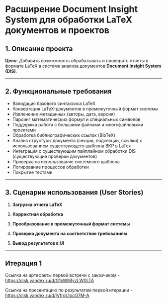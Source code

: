 # Расширение Document Insight System для обработки LaTeX документов и проектов

## 1. Описание проекта
**Цель:** Добавить возможность обрабатывать и проверять отчеты в формате LaTeX в системе анализа документов **Document Insight System (DIS)**.

---

## 2. Функциональные требования

- Валидация базового синтаксиса LaTeX
- Конвертация LaTeX-документов в промежуточный формат системы
- Извлечение метаданных (авторы, дата, версия)
- Парсинг математических формул и специальных символов
- Поддержка работа с большими файлами и многофайловыми проектами
- Обработка библиографических ссылок (BibTeX)
- Анализ структуры документа (секции, подсекции, ссылки) с использованием существующего шаблона ВКР в LaTex
- Интеграция с существующим пайплайном обработки DIS (существующие проверки документов)
- Проверка на использование системного шаблона
- Логирование процессов обработки
- Покрытие тестами

---

## 3. Сценарии использования (User Stories)

1. **Загрузка отчета LaTeX**  
  

2. **Корректная обработка**  
   

3. **Преобразование в промежуточный формат системы**  
   

4. **Проверка документа на соответствие требованиям**  
  

5. **Вывод результатов в UI**  
   
---

## Итерация 1

Ссылка на артефакты первой встречи с заказчиком - https://disk.yandex.ru/d/G1sWlMyzLW0LTA

Ссылка на презентацию по результатам первой итерации - https://disk.yandex.ru/d/jVfrgL1ocO7M-A
